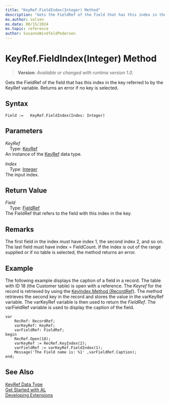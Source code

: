 ```yaml
---
title: "KeyRef.FieldIndex(Integer) Method"
description: "Gets the FieldRef of the field that has this index in the key referred to by the KeyRef variable."
ms.author: solsen
ms.date: 08/15/2024
ms.topic: reference
author: SusanneWindfeldPedersen
---
```

[//]: # (START>DO_NOT_EDIT)
[//]: # (IMPORTANT:Do not edit any of the content between here and the END>DO_NOT_EDIT.)
[//]: # (Any modifications should be made in the .xml files in the ModernDev repo.)
# KeyRef.FieldIndex(Integer) Method
> **Version**: _Available or changed with runtime version 1.0._

Gets the FieldRef of the field that has this index in the key referred to by the KeyRef variable. Returns an error if no key is selected.


## Syntax
```AL
Field :=   KeyRef.FieldIndex(Index: Integer)
```
## Parameters
*KeyRef*  
&emsp;Type: [KeyRef](keyref-data-type.md)  
An instance of the [KeyRef](keyref-data-type.md) data type.  

*Index*  
&emsp;Type: [Integer](../integer/integer-data-type.md)  
The input index.  


## Return Value
*Field*  
&emsp;Type: [FieldRef](../fieldref/fieldref-data-type.md)  
The FieldRef that refers to the field with this index in the key.


[//]: # (IMPORTANT: END>DO_NOT_EDIT)

## Remarks  
 The first field in the index must have index 1, the second index 2, and so on. The last field must have index = FieldCount. If the index is out of the range supplied or if no table is selected, the method returns an error.  
  
## Example  
 The following example displays the caption of a field in a record. The table with ID 18 \(the Customer table\) is open with a reference. The *Keyref* for the record is retrieved by using the [KeyIndex Method \(RecordRef\)](../library.md). The method retrieves the second key in the record and stores the value in the varKeyRef variable. The varKeyRef variable is then used to return the *FieldRef*. The varFieldRef variable is used to display the caption of the field. 
 
```al
var
    RecRef: RecordRef;
    varKeyRef: KeyRef;
    varFieldRef: FieldRef;
begin  
    RecRef.Open(18);  
    varKeyRef := RecRef.KeyIndex(2);  
    varFieldRef := varKeyRef.FieldIndex(1);  
    Message('The Field name is: %1' ,varFieldRef.Caption);  
end;
```  
  

## See Also
[KeyRef Data Type](keyref-data-type.md)  
[Get Started with AL](../../devenv-get-started.md)  
[Developing Extensions](../../devenv-dev-overview.md)